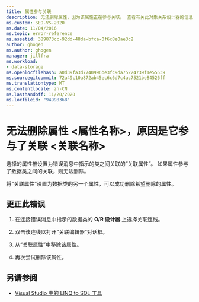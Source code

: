 ```yaml
---
title: 属性参与关联
description: 无法删除属性，因为该属性正在参与关联。 查看有关此对象关系设计器的信息 (O/R 设计器) 消息。
ms.custom: SEO-VS-2020
ms.date: 11/04/2016
ms.topic: error-reference
ms.assetid: 389873cc-92dd-48da-bfca-0f6c8e0ae3c2
author: ghogen
ms.author: ghogen
manager: jillfra
ms.workload:
- data-storage
ms.openlocfilehash: a0d39fa3d7740996be3fc9da75224739f1e55539
ms.sourcegitcommit: 72a49c10a872ab45ec6c6d7c4ac7521be84526ff
ms.translationtype: MT
ms.contentlocale: zh-CN
ms.lasthandoff: 11/20/2020
ms.locfileid: "94998368"
---
```

# <a name="the-property-ltproperty-namegt-cannot-be-deleted-because-it-is-participating-in-the-association-ltassociation-namegt"></a>无法删除属性 &lt;属性名称&gt;，原因是它参与了关联 &lt;关联名称&gt;

选择的属性被设置为错误消息中指示的类之间关联的“关联属性”。 如果属性参与了数据类之间的关联，则无法删除。

将“关联属性”设置为数据类的另一个属性，可以成功删除希望删除的属性。

## <a name="to-correct-this-error"></a>更正此错误

1. 在连接错误消息中指示的数据类的 **O/R 设计器** 上选择关联连线。

2. 双击该连线以打开“关联编辑器”对话框。

3. 从“关联属性”中移除该属性。

4. 再次尝试删除该属性。

## <a name="see-also"></a>另请参阅

- [Visual Studio 中的 LINQ to SQL 工具](../data-tools/linq-to-sql-tools-in-visual-studio2.md)